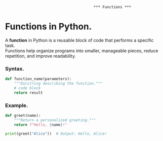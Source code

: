                                             *** Functions ***

# Functions in Python.

A **function** in Python is a reusable block of code that performs a specific task.  
Functions help organize programs into smaller, manageable pieces, reduce repetition, and improve readability.

### Syntax.
```python
def function_name(parameters):
    """Docstring describing the function."""
    # code block
    return result
```

### Example.
```python
def greet(name):
    """Return a personalized greeting."""
    return f"Hello, {name}!"

print(greet("Alice"))  # Output: Hello, Alice!
```

